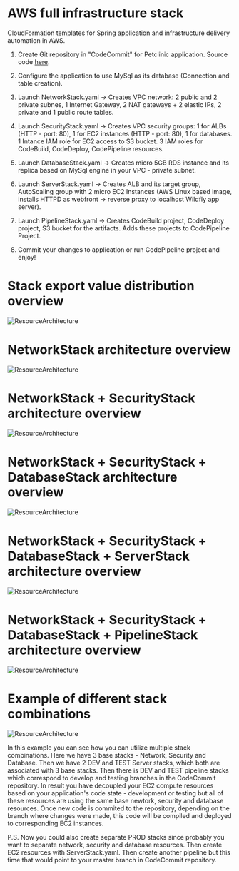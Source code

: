 # AWS full infrastructure stack
CloudFormation templates for Spring application and infrastructure delivery automation in AWS.

1. Create Git repository in "CodeCommit" for Petclinic application. Source code [here](https://github.com/spring-projects/spring-petclinic).

2. Configure the application to use MySql as its database (Connection and table creation).

3. Launch NetworkStack.yaml -> Creates VPC network: 2 public and 2 private subnes, 1 Internet Gateway, 2 NAT gateways + 2 elastic IPs, 2 private and 1 public route tables.

4. Launch SecurityStack.yaml -> Creates VPC security groups: 1 for ALBs (HTTP - port: 80), 1 for EC2 instances (HTTP - port: 80), 1 for databases. 1 Intance IAM role for EC2 access to S3 bucket. 3 IAM roles for CodeBuild, CodeDeploy, CodePipeline resources.

5. Launch DatabaseStack.yaml -> Creates micro 5GB RDS instance and its replica based on MySql engine in your VPC - private subnet.

6. Launch ServerStack.yaml -> Creates ALB and its target group, AutoScaling group with 2 micro EC2 Instances (AWS Linux based image, installs HTTPD as webfront -> reverse proxy to localhost Wildfly app server).

7. Launch PipelineStack.yaml -> Creates CodeBuild project, CodeDeploy project, S3 bucket for the artifacts. Adds these projects to CodePipeline Project. 

8. Commit your changes to application or run CodePipeline project and enjoy!


# Stack export value distribution overview
![ResourceArchitecture](https://github.com/janisliepins/PetclinicCloudFormation/blob/develop/aws_cloudformation_architecture/StackValueExportFlow.png)

# NetworkStack architecture overview
![ResourceArchitecture](https://github.com/janisliepins/PetclinicCloudFormation/blob/develop/aws_cloudformation_architecture/NetworkStack.png)

# NetworkStack + SecurityStack architecture overview
![ResourceArchitecture](https://github.com/janisliepins/PetclinicCloudFormation/blob/develop/aws_cloudformation_architecture/SecurityStack.png)

# NetworkStack + SecurityStack + DatabaseStack architecture overview
![ResourceArchitecture](https://github.com/janisliepins/PetclinicCloudFormation/blob/develop/aws_cloudformation_architecture/DatabaseStack.png)

# NetworkStack + SecurityStack + DatabaseStack + ServerStack architecture overview
![ResourceArchitecture](https://github.com/janisliepins/PetclinicCloudFormation/blob/develop/aws_cloudformation_architecture/ServerStack.png)

# NetworkStack + SecurityStack + DatabaseStack + PipelineStack architecture overview
![ResourceArchitecture](https://github.com/janisliepins/PetclinicCloudFormation/blob/develop/aws_cloudformation_architecture/PipelineStack.png)

# Example of different stack combinations 
![ResourceArchitecture](https://github.com/janisliepins/PetclinicCloudFormation/blob/develop/aws_cloudformation_architecture/StackExample.PNG)

In this example you can see how you can utilize multiple stack combinations. Here we have 3 base stacks - Network, Security and Database. Then we have 2 DEV and TEST Server stacks, which both are associated with 3 base stacks. Then there is DEV and TEST pipeline stacks which correspond to develop and testing branches in the CodeCommit repository. In result you have decoupled your EC2 compute resources based on your application's code state - development or testing but all of these resources are using the same base newtork, security and database resources. Once new code is commited to the repository, depending on the branch where changes were made, this code will be compiled and deployed to corresponding EC2 instances.

P.S. Now you could also create separate PROD stacks since probably you want to separate network, security and database resources. Then create EC2 resources with ServerStack.yaml. Then create another pipeline but this time that would point to your master branch in CodeCommit repository.





